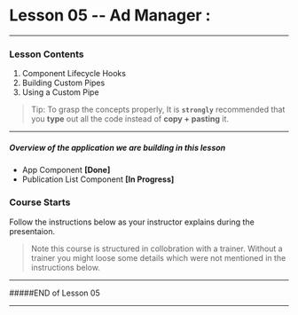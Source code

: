 # Lesson 05 -- Ad Manager : 
----------
### Lesson Contents
1.  Component Lifecycle Hooks
2.  Building Custom Pipes
3.  Using a Custom Pipe

> Tip: To grasp the concepts properly, It is  **`strongly`**  recommended that you **type** out all the code instead of **copy + pasting** it. 

-------------------------------

##### Overview of the application we are building in this lesson
- App Component  **[Done]**
- Publication List Component **[In Progress]**


### Course Starts 
Follow the instructions below as your instructor explains during the presentaion. 

> Note this course is structured in collobration with a trainer. Without a trainer you might loose some details which were not mentioned in the instructions below. 




-------------------------------
#####END of Lesson 05

-------------------------------
